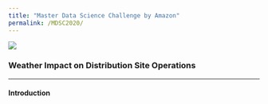 ```yaml
---
title: "Master Data Science Challenge by Amazon"
permalink: /MDSC2020/
---
```


<img src="/cv-portfolio/assets/images/amazon600.png" />


### Weather Impact on Distribution Site Operations
*******************

#### Introduction
